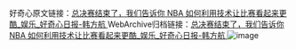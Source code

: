 好奇心原文链接：[总决赛结束了，我们告诉你 NBA 如何利用技术让比赛看起来更酷_娱乐_好奇心日报-韩方航 ](https://www.qdaily.com/articles/10957.html)
WebArchive归档链接：[总决赛结束了，我们告诉你 NBA 如何利用技术让比赛看起来更酷_娱乐_好奇心日报-韩方航 ](http://web.archive.org/web/20160622083516/http://www.qdaily.com/articles/10957.html)
![image](http://ww3.sinaimg.cn/large/007d5XDply1g3wchujxrlj30u09ueu0y)